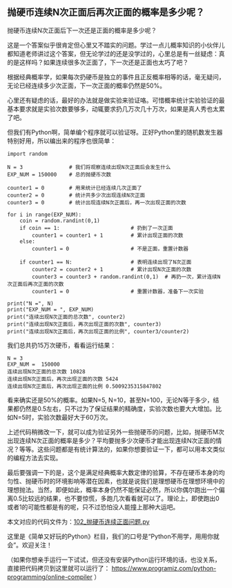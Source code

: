 ## 抛硬币连续N次正面后再次正面的概率是多少呢？

抛硬币连续N次正面后下一次还是正面的概率是多少呢？

这是一个答案似乎很肯定但心里又不踏实的问题。学过一点儿概率知识的小伙伴儿都知道老师讲过这个答案，但无论学过的还是没学过的，心里总是有一丝疑虑：真的是这样吗？如果连续很多次正面了，下一次还是正面也太巧了吧？

根据经典概率学，如果每次扔硬币是独立的事件且正反概率相等的话，毫无疑问，无论已经连续多少次正面，下一次正面的概率仍然是50%。

心里还有疑虑的话，最好的办法就是做实验来验证咯。可惜概率统计实验验证的最基本要求就是实验次数要够多，动辄要求扔几万次几十万次，如果是真人秀也太累了吧。

但我们有Python啊，简单编个程序就可以验证呀。正好Python里的随机数发生器特别好用，所以编出来的程序也很简单：
```
import random

N = 3               # 我们将观察连续出现N次正面后会发生什么
EXP_NUM = 150000    # 总的抛硬币次数

counter1 = 0        # 用来统计已经连续几次正面了
counter2 = 0        # 统计共多少次出现连续N次正面
counter3 = 0        # 统计出现连续N次正面后，再一次出现正面的次数

for i in range(EXP_NUM):
    coin = random.randint(0,1)
    if coin == 1:                       # 扔到了一次正面
        counter1 = counter1 + 1         # 累计出现正面的次数          
    else:
        counter1 = 0                    # 不是正面，重置计数器        
    
    if counter1 == N:                   # 表明连续出现了N次正面
        counter2 = counter2 + 1         # 累计出现N次正面的次数
        counter3 = counter3 + random.randint(0,1)  # 再扔一次，累计连续N次正面后再次正面的次数
        counter1 = 0                    # 重置计数器，准备下一次实验
        
print("N =", N)
print("EXP_NUM = ", EXP_NUM)
print("连续出现N次正面的总次数", counter2)
print("连续出现N次正面后，再次出现正面的次数", counter3)
print("连续出现N次正面后，再次出现正面的比例", counter3/counter2)
```
我们总共扔15万次硬币，看看运行结果：
```
N = 3
EXP_NUM =  150000
连续出现N次正面的总次数 10828
连续出现N次正面后，再次出现正面的次数 5424
连续出现N次正面后，再次出现正面的比例 0.5009235315847802
```
看来确实还是50%的概率。如果N=5, N=10，甚至N=100，无论N等于多少，结果都仍然是0.5左右，只不过为了保证结果的精确度，实验次数也要大大增加。比如N=5时，实验次数最好大于60万次。

上述代码稍微改一下，就可以成为验证另外一些抛硬币的问题，比如，抛硬币M次出现连续N次正面的概率是多少？平均要抛多少次硬币才能出现连续N次正面的情况？等等。这些问题都是有统计算法的，如果你想要验证一下，都可以用本文类似的编程方法去实现。

最后要强调一下的是，这个是满足经典概率大数定律的验算，不存在硬币本身的均匀性、抛硬币时的环境影响等潜在因素，也就是说我们是理想硬币在理想环境中的理想抛法。当然，即便如此，概率本身仍然不能保证必然，所以你偶尔跑出一个偏离0.5比较远的结果，也不要惊慌，多跑几次看看就可以了。理论上，即使跑出0或者1的可能性都是有的呢，只不过恐怕没人能撞上那种大运吧。

本文对应的代码文件为：[102_抛硬币连续正面问题.py](../代码文件/102_抛硬币连续正面问题.py)

这里是《简单又好玩的Python》栏目，我们的口号是“Python不用学，用用你就会”。欢迎关注！

（如果你想亲手运行一下试试，但还没有安装Python运行环境的话，也没关系，直接把代码拷贝到这里就可以运行了： https://www.programiz.com/python-programming/online-compiler ）
